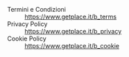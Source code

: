 <dl>
  <dt>Termini e Condizioni</dt>
  <dd><a href="https://www.getplace.it/b_terms">https://www.getplace.it/b_terms</a></dd>

  <dt>Privacy Policy </dt>
  <dd><a href="https://www.getplace.it/b_privacy">https://www.getplace.it/b_privacy</a></dd>

  <dt>Cookie Policy</dt>
  <dd><a href="https://www.getplace.it/b_cookie">https://www.getplace.it/b_cookie</a></dd>

</dl> 
